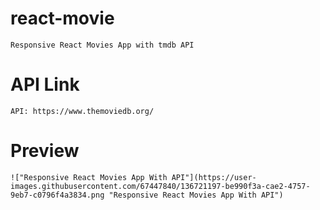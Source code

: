 # react-movie

    Responsive React Movies App with tmdb API

# API Link

    API: https://www.themoviedb.org/

# Preview
    
    !["Responsive React Movies App With API"](https://user-images.githubusercontent.com/67447840/136721197-be990f3a-cae2-4757-9eb7-c0796f4a3834.png "Responsive React Movies App With API")
